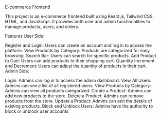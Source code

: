 E-commerce Frontend

This project is an e-commerce frontend built using React.js, Tailwind CSS, HTML, and JavaScript. It provides both user and admin functionalities to manage products, users, and orders.

Features User Side:

Register and Login: Users can create an account and log in to access the platform.
View Products by Category: Products are categorized for easy browsing.
Search Bar: Users can search for specific products.
Add Product to Cart: Users can add products to their shopping cart.
Quantity Increment and Decrement: Users can adjust the quantity of products in their cart.
Admin Side:

Login: Admins can log in to access the admin dashboard.
View All Users: Admins can see a list of all registered users.
View Products by Category: Admins can view all products categorized.
Create a Product: Admins can add new products to the store.
Delete a Product: Admins can remove products from the store.
Update a Product: Admins can edit the details of existing products.
Block and Unblock Users: Admins have the authority to block or unblock user accounts.
